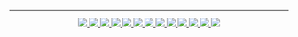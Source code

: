 ---

<p align="center">
<a href="https://github.com/tmcybers/web-scraping"><img src="https://img.shields.io/badge/python-3-yellowgreen">
<a href="https://github.com/tmcybers/web-scraping"><img src="https://img.shields.io/badge/downloads-334-green">
<a href="https://github.com/tmcybers/web-scraping"><img src="https://img.shields.io/badge/releases-1.0-red">
<a href="https://github.com/tmcybers/web-scraping"><img src="https://img.shields.io/badge/contributors-1-orange">
<a href="https://github.com/tmcybers/web-scraping"><img src="https://img.shields.io/badge/open%20issues-0-blue">
<a href="https://github.com/tmcybers/web-scraping"><img src="https://img.shields.io/badge/discussions-1-orange">
<a href="https://t.me/+l5WYQySOL-0yMDQ0"><img src="https://img.shields.io/badge/chat-online-brightgreen?style=plastic&logo=telegram">
<a href="https://twitter.com/tmcybers"><img src="https://img.shields.io/badge/folow-tmcyber-blue?style=plastic&logo=twitter">
<a href="https://ioc.exchange/@tmcyber"><img src="https://img.shields.io/badge/folow-tmcyber-blue?style=plastic&logo=mastodon">
<a href="https://tmcybers.github.io/blog"><img src="https://img.shields.io/badge/Write%20ups-Blog-red?style=plastic&logo=hackthebox">
  <a href="https://wakatime.com/@tmcyber"><img src="https://img.shields.io/badge/Developer-Blog-orange?style=plastic&logo=python">
<a href="https://tmcybers.github.io/Donate"><img src="https://img.shields.io/badge/support-tmcyber-blue?style=plastic&logo=donate">
<a href="https://ko-fi.com/tmcyber"><img src="https://img.shields.io/badge/Support%20me-Ko--Fi-brightgreen?style=plastic&logo=ko-fi">

</p>

